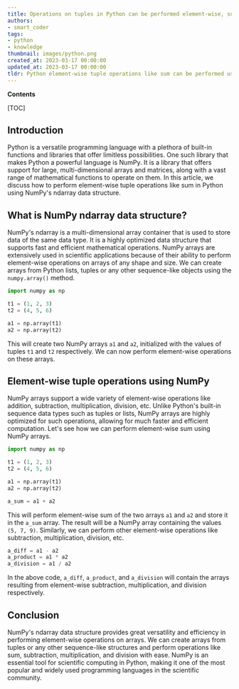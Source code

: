 ```yaml
---
title: Operations on tuples in Python can be performed element-wise, such as calculating the sum
authors:
- smart_coder
tags:
- python
- knowledge
thumbnail: images/python.png
created_at: 2023-03-17 00:00:00
updated_at: 2023-03-17 00:00:00
tldr: Python element-wise tuple operations like sum can be performed using built-in functions or list comprehension.
---
```


**Contents**

[TOC]

Introduction
---
Python is a versatile programming language with a plethora of built-in functions and libraries that offer limitless possibilities. One such library that makes Python a powerful language is NumPy. It is a library that offers support for large, multi-dimensional arrays and matrices, along with a vast range of mathematical functions to operate on them. In this article, we discuss how to perform element-wise tuple operations like sum in Python using NumPy's ndarray data structure.


What is NumPy ndarray data structure?
---
NumPy's ndarray is a multi-dimensional array container that is used to store data of the same data type. It is a highly optimized data structure that supports fast and efficient mathematical operations. NumPy arrays are extensively used in scientific applications because of their ability to perform element-wise operations on arrays of any shape and size. We can create arrays from Python lists, tuples or any other sequence-like objects using the `numpy.array()` method.

```python
import numpy as np

t1 = (1, 2, 3)
t2 = (4, 5, 6)

a1 = np.array(t1)
a2 = np.array(t2)
```

This will create two NumPy arrays `a1` and `a2`, initialized with the values of tuples `t1` and `t2` respectively. We can now perform element-wise operations on these arrays.


Element-wise tuple operations using NumPy
---
NumPy arrays support a wide variety of element-wise operations like addition, subtraction, multiplication, division, etc. Unlike Python's built-in sequence data types such as tuples or lists, NumPy arrays are highly optimized for such operations, allowing for much faster and efficient computation. Let's see how we can perform element-wise sum using NumPy arrays.

```python
import numpy as np

t1 = (1, 2, 3)
t2 = (4, 5, 6)

a1 = np.array(t1)
a2 = np.array(t2)

a_sum = a1 + a2
```

This will perform element-wise sum of the two arrays `a1` and `a2` and store it in the `a_sum` array. The result will be a NumPy array containing the values `(5, 7, 9)`. Similarly, we can perform other element-wise operations like subtraction, multiplication, division, etc.

```python
a_diff = a1 - a2
a_product = a1 * a2
a_division = a1 / a2
```

In the above code, `a_diff`, `a_product`, and `a_division` will contain the arrays resulting from element-wise subtraction, multiplication, and division respectively. 


Conclusion
---
NumPy's ndarray data structure provides great versatility and efficiency in performing element-wise operations on arrays. We can create arrays from tuples or any other sequence-like structures and perform operations like sum, subtraction, multiplication, and division with ease. NumPy is an essential tool for scientific computing in Python, making it one of the most popular and widely used programming languages in the scientific community.

